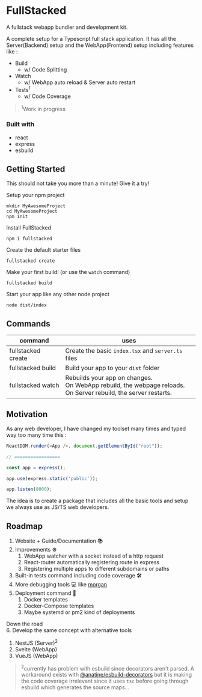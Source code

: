 # FullStacked
A fullstack webapp bundler and development kit.

A complete setup for a Typescript full stack application.
It has all the Server(Backend) setup and the WebApp(Frontend) setup including features like :
* Build
  * w/ Code Splitting
* Watch
  * w/ WebApp auto reload & Server auto restart
* Tests<sup>1</sup>
  * w/ Code Coverage

> <sup>1</sup>Work in progress

### Built with
* react
* express
* esbuild

## Getting Started
This should not take you more than a minute! Give it a try!

Setup your npm project
```shell
mkdir MyAwesomeProject
cd MyAwesomeProject
npm init
```
Install FullStacked
```shell
npm i fullstacked
```
Create the default starter files
```shell
fullstacked create
```
Make your first build! (or use the `watch` command)
```shell
fullstacked build
```
Start your app like any other node project
```shell
node dist/index
```

## Commands

| command | uses |
| --- | --- |
| fullstacked create | Create the basic `index.tsx` and `server.ts` files |
| fullstacked build | Build your app to your `dist` folder |
| fullstacked watch | Rebuilds your app on changes.<br />On WebApp rebuild, the webpage reloads.<br />On Server rebuild, the server restarts.|

## Motivation
As any web developer, I have changed my toolset many times and typed way too many time this :
```js
ReactDOM.render(<App />, document.getElementById("root"));

// =================

const app = express();

app.use(express.static('public'));

app.listen(8000);
```
The idea is to create a package that includes all the basic tools and setup we always use as JS/TS web developers.

## Roadmap
1. Website + Guide/Documentation 📚
2. Improvements ⚙️
   1. WebApp watcher with a socket instead of a http request
   2. React-router automatically registering route in express
   3. Registering multiple apps to different subdomains or paths
3. Built-in tests command including code coverage 🛠
4. More debugging tools 💻 like [morgan](https://github.com/expressjs/morgan)
5. Deployment command 🚀
   1. Docker templates
   2. Docker-Compose templates
   3. Maybe systemd or pm2 kind of deployments

Down the road<br />
6. Develop the same concept with alternative tools
   1. NestJS (Server)<sup>2</sup>
   2. Svelte (WebApp)
   3. VueJS (WebApp)
> <sup>2</sup>currently has problem with esbuild since decorators aren't parsed.
> A workaround exists with [@anatine/esbuild-decorators](https://github.com/anatine/esbuildnx/tree/main/packages/esbuild-decorators) 
> but it is making the code coverage irrelevant since 
> it uses `tsc` before going through esbuild which generates the source maps...
